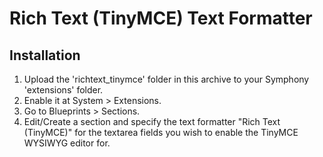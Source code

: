 # Rich Text (TinyMCE) Text Formatter

## Installation

1. Upload the 'richtext_tinymce' folder in this archive to your Symphony 'extensions' folder.
2. Enable it at System > Extensions.
3. Go to Blueprints > Sections.
4. Edit/Create a section and specify the text formatter "Rich Text (TinyMCE)" for the textarea fields you wish to enable the TinyMCE WYSIWYG editor for.
